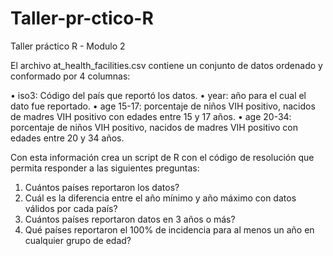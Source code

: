 # Taller-pr-ctico-R
Taller práctico R - Modulo 2

El  archivo  at_health_facilities.csv  contiene  un  conjunto  de  datos  ordenado  y 
conformado por 4 columnas: 
 
• iso3: Código del país que reportó los datos. 
• year: año para el cual el dato fue reportado. 
• age 15-17: porcentaje de niños VIH positivo, nacidos de madres VIH positivo 
con edades entre 15 y 17 años. 
• age 20-34: porcentaje de niños VIH positivo, nacidos de madres VIH positivo 
con edades entre 20 y 34 años. 
 
Con  esta  información  crea  un  script  de  R  con  el  código  de  resolución  que  permita 
responder a las siguientes preguntas: 
 
1. Cuántos países reportaron los datos? 
2. Cuál es la diferencia entre el año mínimo y año máximo con datos válidos por 
cada país? 
3. Cuántos países reportaron datos en 3 años o más? 
4. Qué  países  reportaron  el  100%  de  incidencia  para  al  menos  un  año  en 
cualquier grupo de edad?
